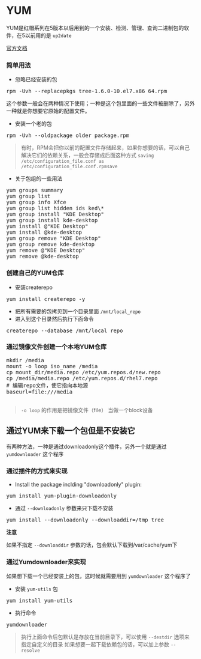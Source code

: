 
# YUM
YUM是红帽系列在5版本以后用到的一个安装、检测、管理、查询二进制包的软件，在5以前用的是 `up2date`

[官方文档](https://access.redhat.com/documentation/en-US/Red_Hat_Enterprise_Linux/7/html/System_Administrators_Guide/ch-yum.html)

### 简单用法

* 忽略已经安装的包

<pre>
rpm -Uvh --replacepkgs tree-1.6.0-10.el7.x86_64.rpm
</pre>
这个参数一般会在两种情况下使用；一种是这个包里面的一些文件被删除了，另外一种就是你想要它原始的配置文件。

* 安装一个老的包

<pre>
rpm -Uvh --oldpackage older_package.rpm
</pre>

> 有时，RPM会把你以前的配置文件存储起来，如果你想要的话，可以自己解决它们的依赖关系，一般会存储成后面这种方式 `saving /etc/configuration_file.conf as /etc/configuration_file.conf.rpmsave`

* 关于包组的一些用法

<pre>
yum groups summary
yum group list
yum group info Xfce
yum group list hidden ids ked\*
yum group install "KDE Desktop"
yum group install kde-desktop
yum install @"KDE Desktop"
yum install @kde-desktop
yum group remove "KDE Desktop"
yum group remove kde-desktop
yum remove @"KDE Desktop"
yum remove @kde-desktop
</pre>

### 创建自己的YUM仓库

* 安装createrepo

<pre>
yum install createrepo -y
</pre>

* 把所有需要的包拷贝到一个目录里面 `/mnt/local_repo` 
* 进入到这个目录然后执行下面命令

<pre>
createrepo --database /mnt/local_repo
</pre>

### 通过镜像文件创建一个本地YUM仓库

<pre>
mkdir /media
mount -o loop iso_name /media
cp mount_dir/media.repo /etc/yum.repos.d/new.repo
cp /media/media.repo /etc/yum.repos.d/rhel7.repo
# 编辑repo文件，使它指向本地源
baseurl=file:///media

</pre>

> `-o loop` 的作用是把镜像文件（file） 当做一个block设备

## 通过YUM来下载一个包但是不安装它

有两种方法，一种是通过downloadonly这个插件，另外一个就是通过 `yumdownloader` 这个程序

### 通过插件的方式来实现

* Install the package inclding "downloadonly" plugin:

<pre>
yum install yum-plugin-downloadonly
</pre>

* 通过 `--downloadonly` 参数来只下载不安装

<pre>
yum install --downloadonly --downloaddir=/tmp tree
</pre>


**注意**

如果不指定 `--downloaddir` 参数的话，包会默认下载到/var/cache/yum下

### 通过Yumdownloader来实现

如果想下载一个已经安装上的包，这时候就需要用到 `yumdownloader` 这个程序了

* 安装 `yum-utils` 包

<pre>
yum install yum-utils
</pre>

* 执行命令

<pre>
yumdownloader <package>
</pre>

> 执行上面命令后包默认是存放在当前目录下，可以使用 `--destdir` 选项来指定自定义的目录
> 如果想要一起下载依赖包的话，可以加上参数 `--resolve` 